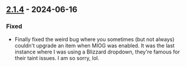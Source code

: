 ## [2.1.4](https://github.com/NintendoLink07/MythicIOGrabber/releases/tag/2.1.4) - 2024-06-16

### Fixed

- Finally fixed the weird bug where you sometimes (but not always) couldn't upgrade an item when MIOG was enabled.
It was the last instance where I was using a Blizzard dropdown, they're famous for their taint issues.
I am so sorry, lol.